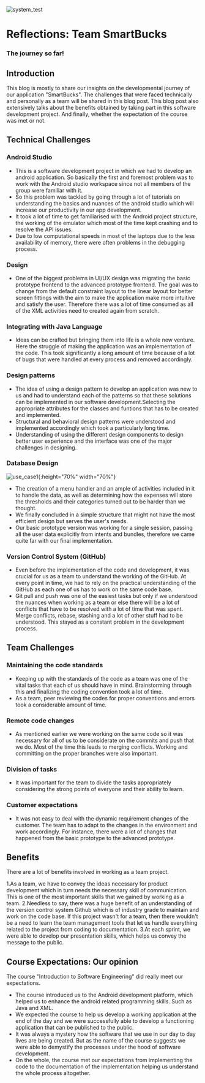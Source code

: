 ![system_test](https://www.securitymagazine.com/ext/resources/SEC/2017/November/personal-introspection-security-magazine-november-2017.jpg)

# Reflections: Team SmartBucks 
### The journey so far!

## Introduction
 
This blog is mostly to share our insights on the developmental journey of our application "SmartBucks". The challenges that were faced technically and personally as a team will be shared in this blog post. This blog post also extensively talks about the benefits obtained by taking part in this software development project. And finally, whether the expectation of the course was met or not. 

## Technical Challenges 

### Android Studio

- This is a software development project in which we had to develop an android application. So basically the first and foremost problem was to work with the Android studio workspace since not all members of the group were familiar with it. 
- So this problem was tackled by going through a lot of tutorials on understanding the basics and nuances of the android studio which will increase our productivity in our app development. 
- It took a lot of time to get familiarised with the Android project structure, the working of the emulator which most of the time kept crashing and to resolve the API issues. 
- Due to low computational speeds in most of the laptops due to the less availability of memory, there were often problems in the debugging process. 

### Design 

- One of the biggest problems in UI/UX design was migrating the basic prototype frontend to the advanced prototype frontend. The goal was to change from the default constraint layout to the linear layout for better screen fittings with the aim to make the application make more intuitive and satisfy the user. Therefore there was a lot of time consumed as all of the XML activities need to created again from scratch. 

### Integrating with Java Language 

- Ideas can be crafted but bringing them into life is a whole new venture. Here the struggle of making the application was an implementation of the code. This took significantly a long amount of time because of a lot of bugs that were handled at every process and removed accordingly. 
  
### Design patterns

- The idea of using a design pattern to develop an application was new to us and had to understand each of the patterns so that these solutions can be implemented in our software development.Selecting the appropriate attributes for the classes and funtions that has to be created and implemented. 
- Structural and behavioral design patterns were understood and implemented accordingly which took a particularly long time. 
- Understanding of using the different design components to design better user experience and the interface was one of the major challenges in designing. 

### Database Design 

![use_case1]({{site.baseurl}}/images/Database.jpeg){:height="70%" width="70%"}
- The creation of a menu handler and an ample of activities included in it to handle the data, as well as determining how the expenses will store the thresholds and their categories turned out to be harder than we thought.
- We finally concluded in a simple structure that might not have the most efficient design but serves the user's needs.
- Our basic prototype version was working for a single session, passing all the user data explicitly from intents and bundles, therefore we came quite far with our final implementation.

### Version Control System (GitHub)
- Even before the implementation of the code and development, it was crucial for us as a team to understand the working of the GitHub. At every point in time, we had to rely on the practical understanding of the GitHub as each one of us has to work on the same code base. 
- Git pull and push was one of the easiest tasks but only if we understood the nuances when working as a team or else there will be a lot of conflicts that have to be resolved with a lot of time that was spent. Merge conflicts, rebase, stashing and a lot of other stuff had to be understood. This stayed as a constant problem in the development process. 

## Team Challenges 

### Maintaining the code standards
- Keeping up with the standards of the code as a team was one of the vital tasks that each of us should have in mind. Brainstorming through this and finalizing the coding convention took a lot of time. 
- As a team, peer reviewing the codes for proper conventions and errors took a considerable amount of time. 

### Remote code changes 
- As mentioned earlier we were working on the same code so it was necessary for all of us to be considerate on the commits and push that we do. Most of the time this leads to merging conflicts. Working and committing on the proper branches were also important.

### Division of tasks
- It was important for the team to divide the tasks appropriately considering the strong points of everyone and their ability to learn. 

### Customer expectations 
- It was not easy to deal with the dynamic requirement changes of the customer. The team has to adapt to the changes in the environment and work accordingly. For instance, there were a lot of changes that happened from the basic prototype to the advanced prototype. 


## Benefits 

There are a lot of benefits involved in working as a team project. 

1.As a team, we have to convey the ideas necessary for product development which in turn needs the necessary skill of communication. This is one of the most important skills that we gained by working as a team. 
2.Needless to say, there was a huge benefit of an understanding of the version control system Github which is of industry grade to maintain and work on the code base. 
If this project wasn't for a team, then there wouldn't be a need to learn the team management tools that let us handle everything related to the project from coding to documentation. 
3.At each sprint, we were able to develop our presentation skills, which helps us convey the message to the public. 

## Course Expectations: Our opinion 

The course "Introduction to Software Engineering" did really meet our expectations.

- The course introduced us to the Android development platform, which helped us to enhance the android related programming skills. Such as Java and XML. 
- We expected the course to help us develop a working application at the end of the day and we were successfully able to develop a functioning application that can be published to the public. 
- It was always a mystery how the software that we use in our day to day lives are being created. But as the name of the course suggests we were able to demystify the processes under the hood of software development. 
- On the whole, the course met our expectations from implementing the code to the documentation of the implementation helping us understand the whole process altogether. 
